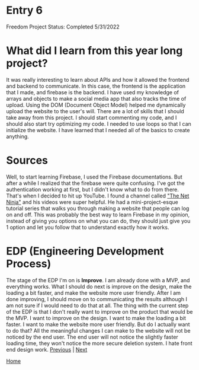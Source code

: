 # Entry 6
Freedom Project Status: Completed 5/31/2022

# What did I learn from this year long project?

It was really interesting to learn about APIs and how it allowed the frontend and backend to communicate. In this case, the frontend is the application that I made, and firebase is the backend. I have used my knowledge of arrays and objects to make a social media app that also tracks the time of upload. Using the DOM (Document Object Model) helped me dynamically upload the website to the user's will. There are a lot of skills that I should take away from this project. I should start commenting my code, and I should also start try optimizing my code. I needed to use loops so that I can initialize the website. I have learned that I needed all of the basics to create anything.

# Sources

Well, to start learning Firebase, I used the Firebase documentations. But after a while I realized that the firebase were quite confusing. I've got the authentication working at first, but I didn't know what to do from there. That's when I decided to hit up YouTube. I found a channel called ["The Net Ninja"](https://www.youtube.com/watch?v=aN1LnNq4z54&list=PL4cUxeGkcC9jUPIes_B8vRjn1_GaplOPQ) and his videos were super helpful. He had a mini-project-esque tutorial series that walks you through making a website that people can log on and off. This was probably the best way to learn Firebase in my opinion, instead of giving you options on what you can do, they should just give you 1 option and let you follow that to understand exactly how it works.

# EDP (Engineering Development Process)

The stage of the EDP I'm on is <b>Improve</b>. I am already done with a MVP, and everything works. What I should do next is improve on the design, make the loading a bit faster, and make the website more user friendly. After I am done improving, I should move on to communicating the results although I am not sure if I would need to do that at all. The thing with the current step of the EDP is that I don't really want to improve on the product that would be the MVP. I want to improve on the design. I want to make the loading a bit faster. I want to make the website more user friendly. But do I actually want to do that? All the meaningful changes I can make to the website will not be noticed by the end user. The end user will not notice the slightly faster loading time, they won't notice the more secure deletion system. I hate front end design work. 
[Previous](entry05.md) | [Next](entry07.md)

[Home](../README.md)    